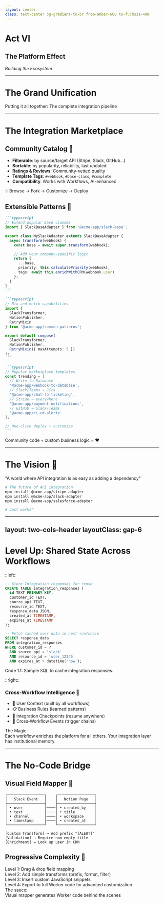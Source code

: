 ```yaml
---
layout: center
class: text-center bg-gradient-to-br from-amber-600 to-fuchsia-400
---
```


# Act VI

## The Platform Effect

_Building the Ecosystem_

<!-- speaker:
"Act Six: The Platform Effect."
Now we're going to see how all of this comes together to build an ecosystem.
Tone: Vision and synthesis — bringing it all together.
Transition: "Let me show you the complete pipeline..."
-->

---

# The Grand Unification

<div class="text-center mb-8">

<div class="text-2xl mb-6 font-bold">Putting it all together: The complete integration pipeline</div>

</div>

<script setup>
const pipelineDiagram = `
vars: {
  d2-config: {
    layout-engine: elk
  }
}
direction: right

# AI Generation Container
ai_generation: {
  label: "AI Generation"
  style: {
    fill: '#E9D5FF'
    stroke: '#8B5CF6'
    stroke-width: 2
  }

  api_docs: {
    label: "API Docs +\\nOpenAPI Spec"
    shape: document
    style: { fill: '#3B82F6' }
  }
  ai: {
    label: "AI Model"
    shape: hexagon
    style: { fill: '#8B5CF6' }
  }
  adapter: {
    label: "Generated\\nAdapter Code"
    shape: rectangle
    style: { fill: '#10B981' }
  }

  api_docs -> ai
  ai -> adapter
}

# BYO Path
byo_adapter: {
  label: "BYO\\nAdapter"
  shape: rectangle
  style: { fill: '#EC4899' }
}

# Worker Translator
worker: {
  label: "Worker\\nTranslator"
  shape: rectangle
  style: { fill: '#F59E0B' }
}

# Orchestration
workflow: {
  label: "Workflow\\nOrchestrator"
  shape: rectangle
  style: { fill: '#EF4444' }
}
notification: {
  label: "Real-time\\nUpdates"
  shape: cloud
  style: { fill: '#84CC16' }
}

# Customer
customer: {
  label: "Customer App\\nHappy & Unified"
  shape: oval
  style: { fill: '#06B6D4' }
}

# Flow
ai_generation.adapter -> worker
byo_adapter -> worker
worker -> workflow
workflow -> notification
notification -> customer`
</script>

<D2Diagram
  :code="pipelineDiagram"
  :scale="0.5"
  class="mx-auto"
/>

<!-- speaker:
"The Grand Unification — putting it all together. This is where all six acts converge into one coherent system."
Walk through the pipeline slowly: "Top path: API docs and OpenAPI specs go into the AI model, which generates adapter code. Bottom path: Bring-your-own adapter if you already have custom logic."
"Both paths converge at the Worker Translator. Doesn't matter if the adapter came from AI or from your engineering team — it gets the same treatment."
"Worker feeds the Workflow Orchestrator — remember, the one that can sleep for days and wake up exactly where it left off."
"Workflow sends real-time updates to your customer app, which sees one beautiful, unified schema."
Pause: "Two paths converge. AI-generated or bring-your-own. Both get edge deployment, both get workflows, both get platform benefits."
"This is the power of platform thinking. You're not building features — you're building an ecosystem where the pieces compose."
Tone: This is the synthesis moment. Everything comes together.
Transition: "But it gets even better when you add community effects..."
-->

---

# The Integration Marketplace

<div class="grid grid-cols-2 gap-8">

<div>

## **Community Catalog** 🏪

<div class="text-sm mt-8 p-4 bg-gray-100 dark:bg-gray-800 rounded-lg">

- **Filterable**: by source/target API (Stripe, Slack, GitHub...)
- **Sortable**: by popularity, reliability, last updated
- **Ratings & Reviews**: Community-vetted quality
- **Template Tags**: `#webhook`, `#base-class`, `#complete`
- **Compatibility**: Works with Workflows, AI-enhanced

</div>

<div class="p-4 bg-gray-100 dark:bg-gray-800 rounded-lg mt-4 text-sm font-bold">
💡 Browse → Fork → Customize → Deploy
</div>

</div>

<div>

## **Extensible Patterns** 🧩

<div class="mt-8">

````md magic-move {lines: true}
```typescript
// Extend popular base classes
import { SlackBaseAdapter } from '@acme-app/slack-base';

export class MySlackAdapter extends SlackBaseAdapter {
  async transform(webhook) {
    const base = await super.transform(webhook);

    // Add your company-specific logic
    return {
      ...base,
      priority: this.calculatePriority(webhook),
      tags: await this.enrichWithCRM(webhook.user)
    };
  }
}
```

```typescript
// Mix and match capabilities
import {
  SlackTransformer,
  NotionPublisher,
  RetryMixin
} from '@acme-app/common-patterns';

export default compose(
  SlackTransformer,
  NotionPublisher,
  RetryMixin({ maxAttempts: 5 })
);
```

```typescript
// Popular marketplace templates
const trending = [
  // Write to Database
  '@acme-app/webhook-to-database',
  // Slack/Teams → Jira
  '@acme-app/chat-to-ticketing',
  // Stripe → everywhere
  '@acme-app/payment-notifications',
  // GitHub → Slack/Teams
  '@acme-app/ci-cd-alerts'
];

// One-click deploy + customize
```
````

</div>

</div>

</div>

<v-click at="2">

<div class="mt-8 text-center text-xl font-bold">
Community code + custom business logic = ❤️
</div>

</v-click>

<!-- speaker:
"The Integration Marketplace. This is where platforms become ecosystems."
Left side: "Imagine npm, but for API integrations. Filterable by source and target — 'show me all Stripe to Slack adapters.' Sortable by popularity and reliability. Ratings and reviews from the community."
"Template tags: is this a complete integration or just a base class you extend? Does it work with Workflows? Is it AI-enhanced?"
"The workflow: Browse. Fork. Customize. Deploy. Same as any other open source package."
Right side: "Extensible patterns — this is where it gets interesting."
Point to the first code block: "Extend a popular base class. Someone already wrote a solid Slack adapter. You inherit it, add your company-specific logic — priority calculation, CRM enrichment — done."
Second block: "Or mix and match capabilities like Lego blocks. SlackTransformer + NotionPublisher + RetryMixin. Compose the integration from tested, battle-hardened pieces."
Third block: "Popular templates: webhook-to-database, chat-to-ticketing, payment-notifications. The patterns that everyone needs."
Pause: "Community code + custom business logic = love."
"This isn't just 'code sharing.' This is network effects. The more adapters in the marketplace, the less work everyone has to do. Every new integration makes the platform more valuable for everyone."
Tone: This is the vision of a thriving ecosystem.
Transition: "Let me paint you the full vision..."
-->

---

# **The Vision** 🚀

<div class="p-6 bg-gradient-to-r from-blue-100 to-purple-100 dark:from-blue-900 dark:to-purple-900 rounded-lg m-8 mt-16">

<div class="text-lg font-bold mb-4">
"A world where API integration is as easy as adding a dependency"
</div>

```bash
# The future of API integration
npm install @acme-app/stripe-adapter
npm install @acme-app/slack-adapter
npm install @acme-app/salesforce-adapter

# Just works™️
```

</div>

<!-- speaker:
"The Vision: A world where API integration is as easy as adding a dependency."
Read the commands slowly: "npm install @acme-app/stripe-adapter. npm install @acme-app/slack-adapter. npm install @acme-app/salesforce-adapter."
Pause: "And it just works."
"No reading documentation. No writing transformation code. No debugging edge cases. No Kafka clusters to maintain."
"Just... works."
"Think about what this means for a startup. Day one, you need to integrate with Stripe. You npm install an adapter. Day two, customer asks for Slack notifications. npm install. Day three, they want Salesforce sync. npm install."
"You spent zero engineering time on integrations. You spent it on your actual product. The thing that makes you different."
"This is the vision. Not 'integrations are faster.' Not 'integrations are cheaper.' Integrations disappear as a concern."
Let that vision land. Let the audience imagine it.
Tone: Inspiring, but grounded in practical benefit.
Transition: "And there's one more piece that makes this all powerful — shared state..."
-->

---
layout: two-cols-header
layoutClass: gap-6
---

# Level Up: Shared State Across Workflows

::left::

```sql
-- Store Integration responses for reuse
CREATE TABLE integration_responses (
  id TEXT PRIMARY KEY,
  customer_id TEXT,
  source_api TEXT,
  resource_id TEXT,
  response_data JSON,
  created_at TIMESTAMP,
  expires_at TIMESTAMP
);

-- Fetch cached user data in next run/chain
SELECT response_data
FROM integration_responses
WHERE customer_id = ?
  AND source_api = 'slack'
  AND resource_id = 'user_12345'
  AND expires_at > datetime('now');
```
<div class="text-center text-xs">
  Code 1.1: Sample SQL to cache integration responses.
</div>

::right::

### **Cross-Workflow Intelligence** 🚀

<div class="mt-4 p-4 bg-gray-100 dark:bg-gray-800 rounded text-sm">

- 👤 User Context (built by all workflows)
- 📋 Business Rules (learned patterns)
- 🔖 Integration Checkpoints (resume anywhere)
- 🔗 Cross-Workflow Events (trigger chains)

</div>

<div v-click="1" class="mt-6 p-4 bg-gradient-to-r from-green-100 to-blue-100 dark:from-green-900 dark:to-blue-900 rounded-lg">
<div class="font-bold">The Magic:</div>
<div class="text-sm">Each workflow enriches the platform for all others. Your integration layer has institutional memory.</div>
</div>

<!-- speaker:
"Level Up: Shared State Across Workflows. This is where the platform becomes intelligent."
Point to the SQL schema: "Store integration responses for reuse. You called Slack's user API to fetch Alice's profile? Cache it. Next workflow that needs Alice's data? Instant retrieval. No redundant API calls."
"This isn't just caching. It's building institutional memory."
Right side: "User Context built by all workflows. Every time any integration touches a user, it enriches the shared knowledge base."
"Business Rules — the platform learns patterns. 'Alice from Engineering always wants critical alerts in #ops, not #engineering.' That's stored. Applied automatically."
"Integration Checkpoints — resume anywhere. Workflow A fetched Stripe data. Workflow B can pick up exactly where A left off."
"Cross-Workflow Events — trigger chains. Stripe payment succeeds → send Slack notification → create Salesforce lead → all choreographed, all durable."
Pause on the magic: "Each workflow enriches the platform for all others. Your integration layer has institutional memory."
"This is the difference between a tool and a platform. A tool runs code. A platform learns, remembers, and gets smarter over time."
Tone: This is sophisticated infrastructure made simple.
Transition: "But what about non-technical users? Can they benefit too?"
-->

---

# The No-Code Bridge

<div class="grid grid-cols-2 gap-8">

<div>

## **Visual Field Mapper** 🎨

<div class="p-4 mt-8 bg-gray-100 dark:bg-gray-800 rounded-lg">

```text
┌─────────────────┐    ┌─────────────────┐
│   Slack Event   │    │   Notion Page   │
├─────────────────┤    ├─────────────────┤
│ • user          │────│ • created_by    │
│ • text          │────│ • title         │
│ • channel       │────│ • workspace     │
│ • timestamp     │────│ • created_at    │
└─────────────────┘    └─────────────────┘

[Custom Transform] → Add prefix "[ALERT]"
[Validation] → Require non-empty title
[Enrichment] → Look up user in CRM
```

</div>

</div>

<div v-click>

## **Progressive Complexity** 🚀

<div class="space-y-4 mt-4 mt-8 text-sm">

<div class="p-3 bg-green-100 dark:bg-green-900 rounded">
<span class="font-bold">Level 1</span>: Drag & drop field mapping
</div>

<div class="p-3 bg-blue-100 dark:bg-blue-900 rounded">
<span class="font-bold">Level 2</span>: Add simple transforms (prefix, format, filter)
</div>

<div class="p-3 bg-purple-100 dark:bg-violet-500 rounded">
<span class="font-bold">Level 3</span>: Insert custom JavaScript snippets
</div>

<div class="p-3 bg-orange-100 dark:bg-orange-700 rounded">
<span class="font-bold">Level 4</span>: Export to full Worker code for advanced customization
</div>

</div>

<div class="mt-6 p-4 bg-gradient-to-r from-green-100 to-blue-100 dark:from-green-900 dark:to-blue-900 rounded-lg">
<div class="font-bold">The sauce:</div>
<div class="text-sm">Visual mapper generates Worker code behind the scenes</div>
</div>

</div>

</div>

<!-- speaker:
"The No-Code Bridge. Because not everyone wants to write code. And that's okay."
Left: "Visual field mapper. Drag Slack's 'user' field to Notion's 'created_by'. Drag 'text' to 'title'. Drag 'channel' to 'workspace'."
"Add transforms visually: prefix title with '[ALERT]'. Add validation: require non-empty title. Add enrichment: look up user in CRM."
"This is Zapier-level simplicity. But with platform-level power."
Right: "Progressive complexity — this is the secret sauce."
"Level 1: You're a product manager. Drag and drop. No code. Build an integration in 5 minutes."
"Level 2: You're a power user. Add simple transforms — prefix, format, filter. Still no code."
"Level 3: You're developer-adjacent. Insert custom JavaScript snippets for complex logic. Little code."
"Level 4: You're an engineer. Export to full Worker code. Complete control."
Pause: "One interface. Four levels of expertise. Everyone gets exactly the abstraction they need."
"And here's the beautiful part: the visual mapper generates Worker code behind the scenes. Level 1 user builds an integration visually? It deploys as a real Worker. Same infrastructure as the engineers use."
"No separate 'no-code runtime.' No performance penalty. No feature limitations. The no-code tool is just a different UI for the same powerful platform."
Tone: Inclusivity and practical design.
Transition: "So that's the platform. Let's bring it home..."
-->
